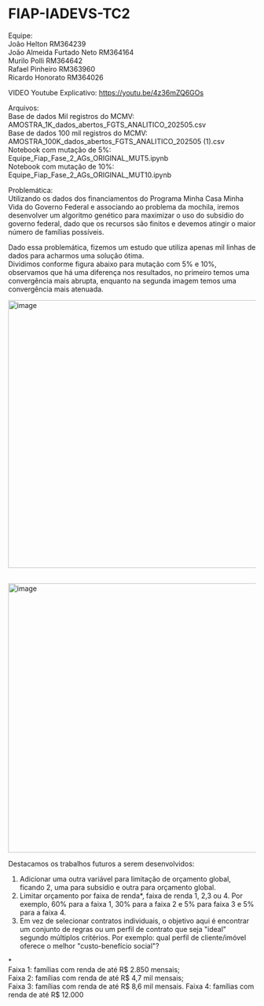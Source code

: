 # FIAP-IADEVS-TC2

Equipe: <br> 
João Helton RM364239 <br>
João Almeida Furtado Neto RM364164 <br>
Murilo Polli RM364642 <br>
Rafael Pinheiro RM363960 <br> 
Ricardo Honorato RM364026 <br>


VIDEO Youtube Explicativo: https://youtu.be/4z36mZQ6GOs <br>
  
Arquivos:<br>
  Base de dados Mil registros do MCMV: AMOSTRA_1K_dados_abertos_FGTS_ANALITICO_202505.csv <br>
  Base de dados 100 mil registros do MCMV: AMOSTRA_100K_dados_abertos_FGTS_ANALITICO_202505 (1).csv <br>
  Notebook com mutação de 5%: Equipe_Fiap_Fase_2_AGs_ORIGINAL_MUT5.ipynb <br>
  Notebook com mutação de 10%: Equipe_Fiap_Fase_2_AGs_ORIGINAL_MUT10.ipynb <br>

Problemática:<br>
  Utilizando os dados dos financiamentos do Programa Minha Casa Minha Vida do Governo Federal e associando ao problema da mochila, iremos desenvolver um algoritmo genético para maximizar o uso do subsidio do governo federal, dado que os recursos são finitos e devemos atingir o maior número de famílias possíveis.<br>

  Dado essa problemática, fizemos um estudo que utiliza apenas mil linhas de dados para acharmos uma solução ótima.<br>
  Dividimos conforme figura abaixo para mutação com 5% e 10%, observamos que há uma diferença nos resultados, no primeiro temos uma convergência mais abrupta, enquanto na segunda imagem temos uma convergência mais atenuada. 


  <img width="1135" height="544" alt="image" src="https://github.com/user-attachments/assets/c82ef08a-0520-44ec-9481-f35182d0db81" /> <br><br>


  <img width="1138" height="547" alt="image" src="https://github.com/user-attachments/assets/24c2b96a-e57e-462a-abf6-8f7b7c5ce924" />


Destacamos os trabalhos futuros a serem desenvolvidos:
1) Adicionar uma outra variável para limitação de orçamento global, ficando 2, uma para subsídio e outra para orçamento global. <br>
2) Limitar orçamento por faixa de renda*, faixa de renda 1, 2,3 ou 4. Por exemplo, 60% para a faixa 1, 30% para a faixa 2 e 5% para faixa 3 e  5% para a faixa 4.
3) Em vez de selecionar contratos individuais, o objetivo aqui é encontrar um conjunto de regras ou um perfil de contrato que seja "ideal" segundo múltiplos critérios. Por exemplo: qual perfil de cliente/imóvel oferece o melhor "custo-benefício social"?

*<br>
Faixa 1: famílias com renda de até R$ 2.850 mensais;<br>
Faixa 2: famílias com renda de até R$ 4,7 mil mensais;<br>
Faixa 3: famílias com renda de até R$ 8,6 mil mensais.
Faixa 4: famílias com renda de até R$ 12.000  






